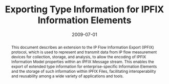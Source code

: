 ---
title:  Exporting Type Information for IPFIX Information Elements

authors:
  - B. Trammell
  - E. Boschi
  - L. Mark
  - T. Zseby
publication: IETF Proposed Standard Request for Comments 5610
publication_short: RFC 5610
date: 2009-07-01
image: 
image_preview: 
math: false
selected: false

abstract: This document describes an extension to the IP Flow Information Export (IPFIX) protocol, which is used to represent and transmit data from IP flow measurement devices for collection, storage, and analysis, to allow the encoding of IPFIX Information Model properties within an IPFIX Message stream.  This enables the export of extended type information for enterprise-specific Information Elements and the storage of such information within IPFIX Files, facilitating interoperability and reusability among a wide variety of applications and tools.

url_pdf: http://tools.ietf.org/pdf/rfc5610
url_custom:
    -
        name: IETF
        url: http://datatracker.ietf.org/doc/rfc5610
---